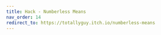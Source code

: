 ```yaml
---
title: Hack - Numberless Means
nav_order: 14
redirect_to: https://totallyguy.itch.io/numberless-means
---
```


